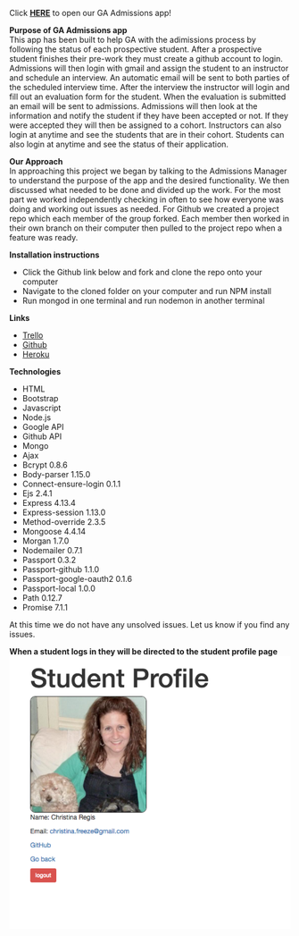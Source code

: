 
Click <a href = 'https://ga-admissions.herokuapp.com/'>**HERE**</a> to open our GA Admissions app!

**Purpose of GA Admissions app**
<br>
This app has been built to help GA with the adimissions process by following the status of each prospective student.  After a prospective student finishes their pre-work they must create a github account to login.  Admissions will then login with gmail and assign the student to an instructor and schedule an interview.  An automatic email will be sent to both parties of the scheduled interview time.  After the interview the instructor will login and fill out an evaluation form for the student. When the evaluation is submitted an email will be sent to admissions.  Admissions will then look at the information and notify the student if they have been accepted or not.  If they were accepted they will then be assigned to a cohort.  Instructors can also login at anytime and see the students that are in their cohort.  Students can also login at anytime and see the status of their application.  

**Our Approach**
<br>
In approaching this project we began by talking to the Admissions Manager to understand the purpose of the app and the desired functionality.  We then discussed what needed to be done and divided up the work.  For the most part we worked independently checking in often to see how everyone was doing and working out issues as needed.  For Github we created a project repo which each member of the group forked.  Each member then worked in their own branch on their computer then pulled to the project repo when a feature was ready.  

**Installation instructions**

* Click the Github link below and fork and clone the repo onto your computer  
* Navigate to the cloned folder on your computer and run NPM install
* Run mongod in one terminal and run nodemon in another terminal


**Links**

* <a href = 'https://trello.com/b/LxBO5cnq/ga-admissions-app'>Trello</a>  
* <a href = 'https://github.com/machever/ga_admissions_app'>Github</a> 
* <a href = 'https://ga-admissions.herokuapp.com/'>Heroku</a>

**Technologies**

* HTML
* Bootstrap
* Javascript
* Node.js
* Google API
* Github API
* Mongo
* Ajax
* Bcrypt 0.8.6
* Body-parser 1.15.0
* Connect-ensure-login 0.1.1
* Ejs 2.4.1
* Express 4.13.4
* Express-session 1.13.0
* Method-override 2.3.5
* Mongoose 4.4.14
* Morgan 1.7.0
* Nodemailer 0.7.1
* Passport 0.3.2
* Passport-github 1.1.0
* Passport-google-oauth2 0.1.6
* Passport-local 1.0.0
* Path 0.12.7
* Promise 7.1.1

At this time we do not have any unsolved issues.  Let us know if you find any issues.  

**When a student logs in they will be directed to the student profile page**
![Student Profile](./images/studentProfile.png)
